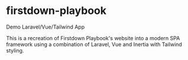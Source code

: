 # firstdown-playbook
 Demo Laravel/Vue/Tailwind App

This is a recreation of Firstdown Playbook's website into a modern SPA framework using a combination of Laravel, Vue and Inertia with Tailwind styling.
